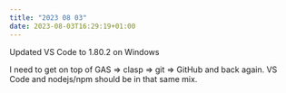 ```yaml
---
title: "2023 08 03"
date: 2023-08-03T16:29:19+01:00
---
```

Updated VS Code to 1.80.2 on Windows

I need to get on top of GAS => clasp => git => GitHub and back again. VS Code and nodejs/npm should be in that same mix.